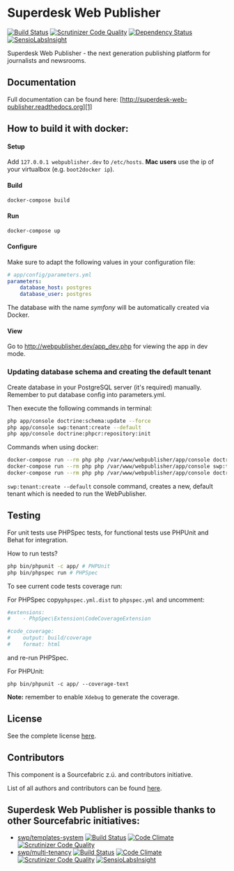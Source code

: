 Superdesk Web Publisher
======================

[![Build Status](https://travis-ci.org/superdesk/web-publisher.svg?branch=master)](https://travis-ci.org/superdesk/web-publisher)
[![Scrutinizer Code Quality](https://scrutinizer-ci.com/g/superdesk/web-publisher/badges/quality-score.png?b=master)](https://scrutinizer-ci.com/g/superdesk/web-publisher/?branch=master)
[![Dependency Status](https://www.versioneye.com/user/projects/56bc97382a29ed00396b3760/badge.svg?style=flat)](https://www.versioneye.com/user/projects/56bc97382a29ed00396b3760)
[![SensioLabsInsight](https://insight.sensiolabs.com/projects/c1d40e6d-f4c3-42fa-af0e-d4a4e521d435/mini.png)](https://insight.sensiolabs.com/projects/c1d40e6d-f4c3-42fa-af0e-d4a4e521d435)

Superdesk Web Publisher - the next generation publishing platform for journalists and newsrooms.

## Documentation

Full documentation can be found here: [http://superdesk-web-publisher.readthedocs.org][1]


## How to build it with docker:

#### Setup

Add ```127.0.0.1 webpublisher.dev``` to ```/etc/hosts```. **Mac users** use the ip of your virtualbox (e.g. ```boot2docker ip```).

#### Build

```bash
docker-compose build
```

#### Run

```bash
docker-compose up
```

#### Configure

Make sure to adapt the following values in your configuration file:

```yaml
# app/config/parameters.yml
parameters:
    database_host: postgres
    database_user: postgres
```

The database with the name _symfony_ will be automatically created via Docker.

#### View

Go to http://webpublisher.dev/app_dev.php for viewing the app in dev mode.

### Updating database schema and creating the default tenant

Create database in your PostgreSQL server (it's required) manually. Remember to put database config into parameters.yml.

Then execute the following commands in terminal:

```bash
php app/console doctrine:schema:update --force
php app/console swp:tenant:create --default
php app/console doctrine:phpcr:repository:init
```

Commands when using docker:

```bash
docker-compose run --rm php php /var/www/webpublisher/app/console doctrine:schema:update --force
docker-compose run --rm php php /var/www/webpublisher/app/console swp:tenant:create --default
docker-compose run --rm php php /var/www/webpublisher/app/console doctrine:phpcr:repository:init
```

`swp:tenant:create --default` console command, creates a new, default tenant which is
needed to run the WebPublisher.

[1]: http://superdesk-web-publisher.readthedocs.org/en/latest/

## Testing

For unit tests use PHPSpec tests, for functional tests use PHPUnit and Behat for integration.

How to run tests?

```bash
php bin/phpunit -c app/ # PHPUnit
php bin/phpspec run # PHPSpec
```

To see current code tests coverage run:

For PHPSpec copy`phpspec.yml.dist` to `phpspec.yml` and uncomment:

```yaml
#extensions:
#    - PhpSpec\Extension\CodeCoverageExtension

#code_coverage:
#    output: build/coverage
#    format: html
```

and re-run PHPSpec.

For PHPUnit:

```
php bin/phpunit -c app/ --coverage-text
```

**Note:** remember to enable `Xdebug` to generate the coverage.

License
-----------

See the complete license [here](LICENSE.md).

Contributors
-------

This component is a Sourcefabric z.ú. and contributors initiative.

List of all authors and contributors can be found [here](AUTHORS.md).

## Superdesk Web Publisher is possible thanks to other Sourcefabric initiatives:

* [swp/templates-system](https://github.com/SuperdeskWebPublisher/templates-system) [![Build Status](https://travis-ci.org/SuperdeskWebPublisher/templates-system.svg?branch=master)](https://travis-ci.org/SuperdeskWebPublisher/templates-system) [![Code Climate](https://codeclimate.com/github/SuperdeskWebPublisher/templates-system/badges/gpa.svg)](https://codeclimate.com/github/SuperdeskWebPublisher/templates-system) [![Scrutinizer Code Quality](https://scrutinizer-ci.com/g/SuperdeskWebPublisher/templates-system/badges/quality-score.png?b=master)](https://scrutinizer-ci.com/g/SuperdeskWebPublisher/templates-system/?branch=master)
* [swp/multi-tenancy](https://github.com/SuperdeskWebPublisher/multi-tenancy) [![Build Status](https://travis-ci.org/SuperdeskWebPublisher/multi-tenancy.svg?branch=master)](https://travis-ci.org/SuperdeskWebPublisher/multi-tenancy) [![Code Climate](https://codeclimate.com/github/SuperdeskWebPublisher/multi-tenancy/badges/gpa.svg)](https://codeclimate.com/github/SuperdeskWebPublisher/multi-tenancy) [![Scrutinizer Code Quality](https://scrutinizer-ci.com/g/SuperdeskWebPublisher/multi-tenancy/badges/quality-score.png?b=master)](https://scrutinizer-ci.com/g/SuperdeskWebPublisher/multi-tenancy/?branch=master) [![SensioLabsInsight](https://insight.sensiolabs.com/projects/34801a37-b258-4fbf-b395-7ae004218334/mini.png)](https://insight.sensiolabs.com/projects/34801a37-b258-4fbf-b395-7ae004218334)

